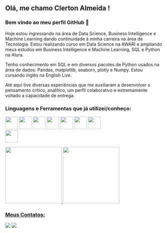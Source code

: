 ## Olá, me chamo Clerton Almeida ! 
### Bem vindo ao meu perfil GitHub 👋

Hoje estou ingressando na área de Data Science, Business Intelligence e Machine Learning dando continuidade à minha carreira na área de Tecnologia. Estou realizando curso em Data Science na AWARI e ampliando meus estudos em Business Intelligence e Machine Learning, SQL e Python na Alura. 

Tenho conhecimento em SQL e em diversos pacotes de Python usados na área de dados: Pandas, matplotlib, seaborn, plotly e Numpy. Estou cursando inglês na English Live.

Até aqui tive diversas experiências que me auxiliaram a desenvolver o pensamento crítico, analítico, um perfil colaborativo e extremamente voltado a capacidade de entrega.



### Linguagens e Ferramentas que já utilizei/conheço:

<img src="https://cdn.jsdelivr.net/gh/devicons/devicon/icons/jupyter/jupyter-original-wordmark.svg" width="40" height="40"/>   <img src="https://cdn.jsdelivr.net/gh/devicons/devicon/icons/python/python-original-wordmark.svg"  width="40" height="40"/>    <img src="https://cdn.jsdelivr.net/gh/devicons/devicon/icons/mysql/mysql-original-wordmark.svg" width="40" height="40"/>       <img src="https://cdn.jsdelivr.net/gh/devicons/devicon/icons/sqlite/sqlite-original-wordmark.svg"  width="40" height="40"/>         <img src="https://cdn.jsdelivr.net/gh/devicons/devicon/icons/javascript/javascript-original.svg" width="40" height="40"/>        <img src="https://cdn.jsdelivr.net/gh/devicons/devicon/icons/postgresql/postgresql-original-wordmark.svg" width="40" height="40"/>      <img src="https://powerbi.microsoft.com/pictures/application-logos/svg/powerbi.svg" width="40" height="40"/>  
<img src="https://cdn.jsdelivr.net/gh/devicons/devicon/icons/oracle/oracle-original.svg" width="40" height="40"/>






<div>
<a href="https://github.com/ClertonAlmeida">
<img height="180em" src="https://github-readme-stats.vercel.app/api/top-langs/?username=ClertonAlmeida&layout=compact&langs_count=7&theme=dracula"/>
<img height="180em" src="https://github-readme-stats.vercel.app/api?username=ClertonAlmeida&show_icons=true&theme=dracula&include_all_commits=true&count_private=true"/>
</div>

       
### Meus Contatos:

<div>
<a href = "mailto:clertonjradv@gmail.com"><img src="https://img.shields.io/badge/Gmail-D14836?style=for-the-badge&logo=gmail&logoColor=white" target="_blank"></a>
<a href="https://www.linkedin.com/in/clerton-almeida-735965205/" target="_blank"><img src="https://img.shields.io/badge/-LinkedIn-%230077B5?style=for-the-badge&logo=linkedin&logoColor=white" target="_blank"></a>   
</div>


       
